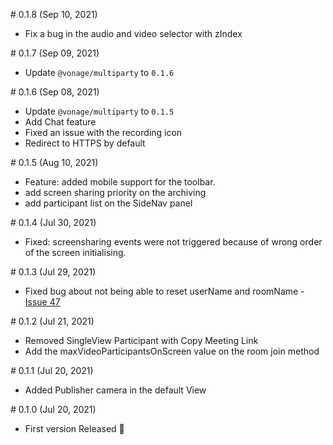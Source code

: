 # 0.1.8 (Sep 10, 2021)

- Fix a bug in the audio and video selector with zIndex

# 0.1.7 (Sep 09, 2021)

- Update `@vonage/multiparty` to `0.1.6`

# 0.1.6 (Sep 08, 2021)

- Update `@vonage/multiparty` to `0.1.5`
- Add Chat feature
- Fixed an issue with the recording icon 
- Redirect to HTTPS by default

# 0.1.5 (Aug 10, 2021)

- Feature: added mobile support for the toolbar.
- add screen sharing priority on the archiving
- add participant list on the SideNav panel 

# 0.1.4 (Jul 30, 2021)

- Fixed: screensharing events were not triggered because of wrong order of the screen initialising. 

# 0.1.3 (Jul 29, 2021)

- Fixed bug about not being able to reset userName and roomName - [Issue 47](https://github.com/nexmo-se/video-api-multiparty-toolkit-sample-app/issues/47)

# 0.1.2 (Jul 21, 2021)

- Removed SingleView Participant with Copy Meeting Link
- Add the maxVideoParticipantsOnScreen value on the room join method

# 0.1.1 (Jul 20, 2021)

- Added Publisher camera in the default View

# 0.1.0 (Jul 20, 2021)

- First version Released 🚀
